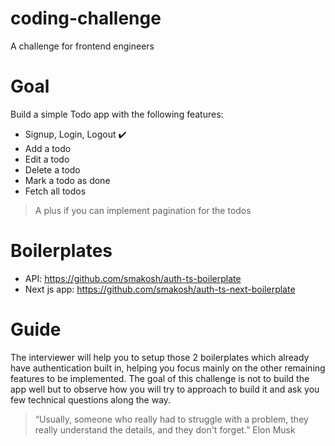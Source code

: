 # coding-challenge
A challenge for frontend engineers

# Goal
Build a simple Todo app with the following features:
- Signup, Login, Logout ✔️
- Add a todo
- Edit a todo
- Delete a todo
- Mark a todo as done
- Fetch all todos
> A plus if you can implement pagination for the todos

# Boilerplates
- API: https://github.com/smakosh/auth-ts-boilerplate
- Next js app: https://github.com/smakosh/auth-ts-next-boilerplate

# Guide
The interviewer will help you to setup those 2 boilerplates which already have authentication built in, helping you focus mainly on the other remaining features to be implemented. The goal of this challenge is not to build the app well but to observe how you will try to approach to build it and ask you few technical questions along the way.

> “Usually, someone who really had to struggle with a problem, they really understand the details, and they don't forget.” Elon Musk
